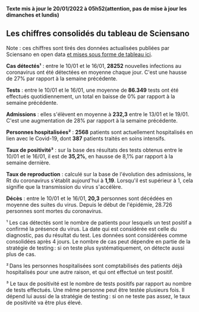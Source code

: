 <strong>Texte mis à jour le 20/01/2022 à 05h52(attention, pas de mise à jour les dimanches et lundis)</strong><h2>Les chiffres consolidés du tableau de Sciensano</h2><p>Note : ces chiffres sont tirés des données actualisées publiées par Sciensano en open data <a href='https://datastudio.google.com/embed/u/0/reporting/c14a5cfc-cab7-4812-848c-0369173148ab/page/ZwmOB_blank'>et mises sous forme de tableau ici</a>.<p><strong>Cas détectés¹</strong> : entre le 10/01 et le 16/01,<strong> 28252</strong> nouvelles infections au coronavirus ont été détectées en moyenne chaque jour. C'est une hausse de 27% par rapport à la semaine précédente.<p><strong>Tests</strong> : entre le 10/01 et le 16/01, une moyenne de<strong> 86.349</strong> tests ont été effectués quotidiennement, un total en baisse de 0% par rapport à la semaine précédente.<p><strong>Admissions</strong> : elles s'élèvent en moyenne à <strong> 232,3</strong> entre le 13/01 et le 19/01. C'est une augmentation de 28% par rapport à la semaine précédente.<p><strong>Personnes hospitalisées²</strong> : <strong>2568</strong> patients sont actuellement hospitalisés en lien avec le Covid-19, dont <strong>387</strong> patients traités en soins intensifs.<p><strong>Taux de positivité³</strong> : sur la base des résultats des tests obtenus entre le 10/01 et le 16/01, il est de <strong>35,2%</strong>, en hausse de 8,1% par rapport à la semaine dernière.<p><strong>Taux de reproduction</strong> : calculé sur la base de l'évolution des admissions, le Rt du coronavirus s'établit aujourd'hui à <strong>1,19</strong>. Lorsqu'il est supérieur à 1, cela signifie que la transmission du virus s'accélère.<p><strong>Décès</strong> : entre le 10/01 et le 16/01,<strong> 20,3</strong> personnes sont décédées en moyenne des suites du virus. Depuis le début de l'épidémie, 28.726 personnes sont mortes du coronavirus.<p>¹ Les cas détectés sont le nombre de patients pour lesquels un test positif a confirmé la présence du virus. La date qui est considérée est celle du diagnostic, pas du résultat du test. Les données sont considérées comme consolidées après 4 jours. Le nombre de cas peut dépendre en partie de la stratégie de testing : si on teste plus systématiquement, on détecte aussi plus de cas.<p>² Dans les personnes hospitalisées sont comptabilisés des patients déjà hospitalisés pour une autre raison, et qui ont effectué un test positif.<p>³ Le taux de positivité est le nombre de tests positifs par rapport au nombre de tests effectués. Une même personne peut être testée plusieurs fois. Il dépend lui aussi de la stratégie de testing : si on ne teste pas assez, le taux de positivité va être plus élevé.